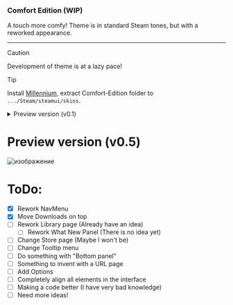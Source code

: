 <h3>
  Comfort Edition (WIP)
</h3>
A touch more comfy! Theme is in standard Steam tones, but with a reworked appearance.
<hr>

> [!caution]
> Development of theme is at a lazy pace!

> [!tip]
> Install [Millennium](https://steambrew.app/), extract Comfort-Edition folder to `.../Steam/steamui/skins`.

<details>
  <summary>Preview version (v0.1)</summary>
  
![изображение](https://github.com/user-attachments/assets/bd44038a-5c43-4910-b8fb-1695ae2e0ae9)

</details>

# Preview version (v0.5)
![изображение](https://github.com/user-attachments/assets/6d094730-51e6-42f6-8fc6-ee4d5747e0cd)



# ToDo:
- [x] Rework NavMenu
- [x] Move Downloads on top
- [ ] Rework Library page (Already have an idea)
  - [ ] Rework What New Panel (There is no idea yet)
- [ ] Change Store page (Maybe I won't be)
- [ ] Change Tooltip menu
- [ ] Do something with "Bottom panel"
- [ ] Something to invent with a URL page
- [ ] Add Options
- [ ] Completely align all elements in the interface
- [ ] Making a code better (I have very bad knowledge)
- [ ] Need more ideas!
